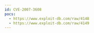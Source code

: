 ```yaml
---
id: CVE-2007-3608
pocs:
  - https://www.exploit-db.com/raw/4148
  - https://www.exploit-db.com/raw/4149
---
```

